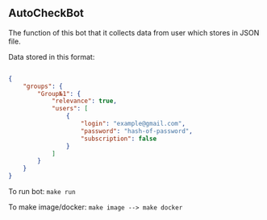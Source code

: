 ## AutoCheckBot

<p> The function of this bot that it collects data from user which stores in JSON file. </p>

<p>Data stored in this format: </p>

```json

{
    "groups": {
        "Group№1": {
            "relevance": true,
            "users": [
                {
                    "login": "example@gmail.com",
                    "password": "hash-of-password",
                    "subscription": false
                }
            ]
        }
    }
}

```

To run bot:    ```make run``` 

To make image/docker:    ```make image --> make docker```


